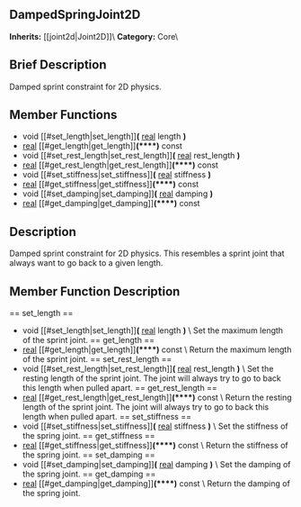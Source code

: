 ##  DampedSpringJoint2D  
**Inherits:** [[joint2d|Joint2D]]\\
**Category:** Core\\
##  Brief Description  
Damped sprint constraint for 2D physics.
##  Member Functions 
  * void [[#set_length|set_length]]**(** [real](class_real) length **)**
  * [real](class_real) [[#get_length|get_length]]**(****)** const
  * void [[#set_rest_length|set_rest_length]]**(** [real](class_real) rest_length **)**
  * [real](class_real) [[#get_rest_length|get_rest_length]]**(****)** const
  * void [[#set_stiffness|set_stiffness]]**(** [real](class_real) stiffness **)**
  * [real](class_real) [[#get_stiffness|get_stiffness]]**(****)** const
  * void [[#set_damping|set_damping]]**(** [real](class_real) damping **)**
  * [real](class_real) [[#get_damping|get_damping]]**(****)** const
##  Description  
Damped sprint constraint for 2D physics. This resembles a sprint joint that always want to go back to a given length.
##  Member Function Description  
==  set_length  ==
  * void [[#set_length|set_length]]**(** [real](class_real) length **)**
\\
Set the maximum length of the sprint joint.
==  get_length  ==
  * [real](class_real) [[#get_length|get_length]]**(****)** const
\\
Return the maximum length of the sprint joint.
==  set_rest_length  ==
  * void [[#set_rest_length|set_rest_length]]**(** [real](class_real) rest_length **)**
\\
Set the resting length of the sprint joint. The joint will always try to go to back this length when pulled apart.
==  get_rest_length  ==
  * [real](class_real) [[#get_rest_length|get_rest_length]]**(****)** const
\\
Return the resting length of the sprint joint. The joint will always try to go to back this length when pulled apart.
==  set_stiffness  ==
  * void [[#set_stiffness|set_stiffness]]**(** [real](class_real) stiffness **)**
\\
Set the stiffness of the spring joint.
==  get_stiffness  ==
  * [real](class_real) [[#get_stiffness|get_stiffness]]**(****)** const
\\
Return the stiffness of the spring joint.
==  set_damping  ==
  * void [[#set_damping|set_damping]]**(** [real](class_real) damping **)**
\\
Set the damping of the spring joint.
==  get_damping  ==
  * [real](class_real) [[#get_damping|get_damping]]**(****)** const
\\
Return the damping of the spring joint.
